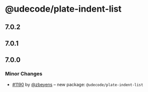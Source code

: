 # @udecode/plate-indent-list

## 7.0.2

## 7.0.1

## 7.0.0

### Minor Changes

- [#1190](https://github.com/udecode/plate/pull/1190) by [@zbeyens](https://github.com/zbeyens) – new package: `@udecode/plate-indent-list`
